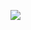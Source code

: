 [![](https://mermaid.ink/img/pako:eNqtks1OwzAMx1-l8nl7gV7hAZCAWy-mcVtDG0-Oc5i6vjsJacdGLyCRQxL_81P8OUMrjqAG0kfGXnFqfJXWa4ioLNVczLzYW8Xu2w6m7PvKy0Q7kSbkcacG8gPu1E5MiriUo-xPKu9kv4nA2OIoO9lRaJVbvHlxaGQ8Ub7ggzJeX-9cv6BSh__qeauAocXw54C2blwux6PM19LUVQM9KfmWsYH7sq3omkomTxJC5I378eUNhynUtwLCASbS1EuXJuSrHA3YQKnhkEmH-pGxJXEYTZ7PvoXaNNIBVGI_QN3hGJIVTznTdcIKsnwC00DEnA?type=png)](https://mermaid.live/edit#pako:eNqtks1OwzAMx1-l8nl7gV7hAZCAWy-mcVtDG0-Oc5i6vjsJacdGLyCRQxL_81P8OUMrjqAG0kfGXnFqfJXWa4ioLNVczLzYW8Xu2w6m7PvKy0Q7kSbkcacG8gPu1E5MiriUo-xPKu9kv4nA2OIoO9lRaJVbvHlxaGQ8Ub7ggzJeX-9cv6BSh__qeauAocXw54C2blwux6PM19LUVQM9KfmWsYH7sq3omkomTxJC5I378eUNhynUtwLCASbS1EuXJuSrHA3YQKnhkEmH-pGxJXEYTZ7PvoXaNNIBVGI_QN3hGJIVTznTdcIKsnwC00DEnA)